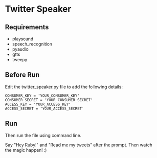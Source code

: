 # Twitter Speaker

## Requirements

- playsound
- speech_recognition
- pyaudio
- gtts
- tweepy

## Before Run 

Edit the twitter_speaker.py file to add the following details:

```
CONSUMER_KEY = 'YOUR_CONSUMER_KEY'
CONSUMER_SECRET = 'YOUR_CONSUMER_SECRET'
ACCESS_KEY = 'YOUR_ACCESS_KEY'
ACCESS_SECRET = 'YOUR_ACCESS_SECRET'
```

## Run

Then run the file using command line.

Say "Hey Ruby!" and "Read me my tweets" after the prompt. Then watch the magic happen! :) 


